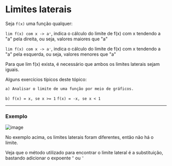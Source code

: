# Limites laterais

Seja ```f(x)``` uma função qualquer:

```lim f(x) com x -> a⁺```, indica o cálculo do limite de f(x) com x tendendo a "a" pela direita, ou seja, valores maiores que "a"

```lim f(x) com x -> a⁻```, indica o cálculo do limite de f(x) com x tendendo a "a" pela esquerda, ou seja, valores menores que "a"

Para que lim f(x) exista, é necessário que ambos os limites laterais sejam iguais.

Alguns exercícios típicos deste tópico:

```a) Analisar o limite de uma função por meio de gráficos.```

```b) f(x) = x, se x >= 1```
   ```f(x) = -x, se x < 1```

---
### Exemplo

![image](https://github.com/user-attachments/assets/7aeabcaf-bc8b-4161-b24d-1372a3886241)

No exemplo acima, os limites laterais foram diferentes, então não há o limite.

Veja que o método utilizado para encontrar o limite lateral é a substituição, bastando adicionar o expoente ⁺ ou ⁻
